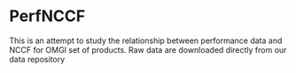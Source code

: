 PerfNCCF
========
This is an attempt to study the relationship between performance data and NCCF for OMGI set of products.
Raw data are downloaded directly from our data repository

